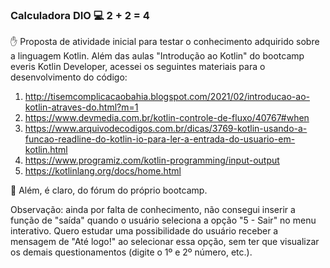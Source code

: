 ### Calculadora DIO ​💻 2 + 2 = 4​


:hand: Proposta de atividade inicial para testar o conhecimento adquirido sobre a linguagem Kotlin. Além das aulas "Introdução ao Kotlin" do bootcamp everis Kotlin Developer, acessei os seguintes materiais para o desenvolvimento do código:

1. http://tisemcomplicacaobahia.blogspot.com/2021/02/introducao-ao-kotlin-atraves-do.html?m=1
2. https://www.devmedia.com.br/kotlin-controle-de-fluxo/40767#when
3. https://www.arquivodecodigos.com.br/dicas/3769-kotlin-usando-a-funcao-readline-do-kotlin-io-para-ler-a-entrada-do-usuario-em-kotlin.html
4. https://www.programiz.com/kotlin-programming/input-output
5. https://kotlinlang.org/docs/home.html

:no_entry_sign:  Além, é claro, do fórum do próprio bootcamp.

Observação: ainda por falta de conhecimento, não consegui inserir a função de "saída" quando o usuário seleciona a opção "5 - Sair" no menu interativo. Quero estudar uma possibilidade do usuário receber a mensagem de "Até logo!" ao selecionar essa opção, sem ter que visualizar os demais questionamentos (digite o 1º e 2º número, etc.).
